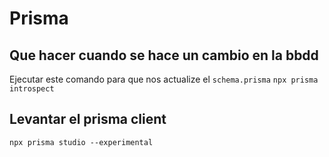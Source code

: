# Prisma

## Que hacer cuando se hace un cambio en la bbdd

Ejecutar este comando para que nos actualize el `schema.prisma`
`npx prisma introspect`

## Levantar el prisma client

`npx prisma studio --experimental`
